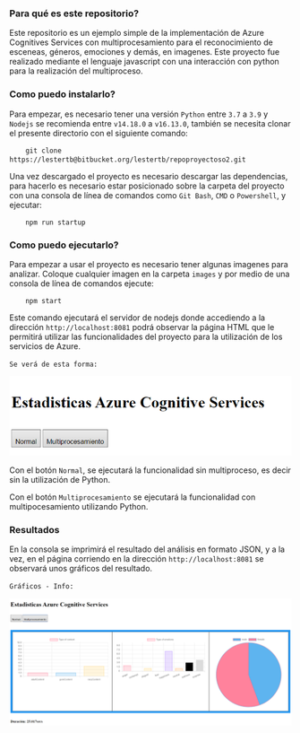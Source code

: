### Para qué es este repositorio? ###

Este repositorio es un ejemplo simple de la implementación de Azure Cognitives Services con multiprocesamiento para el reconocimiento de esceneas, géneros, emociones y demás, en imagenes. Este proyecto fue realizado mediante el lenguaje javascript con una interacción con python para la realización del multiproceso.

### Como puedo instalarlo? ###

Para empezar, es necesario tener una versión  `Python` entre `3.7` a `3.9` y `Nodejs` se recomienda entre `v14.18.0` a `v16.13.0`, también se necesita clonar el presente directorio con el siguiente comando:

```console
    git clone https://lestertb@bitbucket.org/lestertb/repoproyectoso2.git
```

Una vez descargado el proyecto es necesario descargar las dependencias, para hacerlo
es necesario estar posicionado sobre la carpeta del proyecto con una consola de línea
de comandos como `Git Bash`, `CMD` o `Powershell`, y ejecutar:

```console
    npm run startup
```

### Como puedo ejecutarlo? ###

Para empezar a usar el proyecto es necesario tener algunas imagenes para analizar. Coloque cualquier imagen en la carpeta `images` y por medio de una consola de línea de comandos ejecute:

```console
    npm start
```

Este comando ejecutará el servidor de nodejs donde accediendo a la dirección `http://localhost:8081` podrá observar la página HTML que le permitirá utilizar las funcionalidades del proyecto para la utilización de los servicios de Azure.

`Se verá de esta forma:`

![Screenshot](./public/assets/imgReadme/Capture.PNG)

Con el botón `Normal`, se ejecutará la funcionalidad sin multiproceso, es decir sin la utilización de Python.

Con el botón `Multiprocesamiento` se ejecutará la funcionalidad con multipocesamiento utilizando Python.

### Resultados ###

En la consola se imprimirá el resultado del análisis en formato JSON, y a la vez, en el página corriendo en la dirección `http://localhost:8081` se observará unos gráficos del resultado.

`Gráficos - Info:`

![Screenshot](./public/assets/imgReadme/Capture2.PNG)
